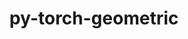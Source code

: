 ---
title: "py-torch-geometric"
layout: cache
categories: [package, develop]
meta: {"versions": ["2.1.0.post1"], "compilers": ["apple-clang@=14.0.0", "apple-clang@=14.0.3", "gcc@=11.3.0", "gcc@=7.3.1"], "oss": ["amzn2", "ubuntu22.04", "ventura"], "platforms": ["darwin", "linux"], "targets": ["aarch64", "ivybridge", "x86_64_v3", "x86_64_v4"], "stacks": ["ml-darwin-aarch64-mps", "ml-linux-x86_64-cpu", "ml-linux-x86_64-cuda", "root"], "num_specs": 84, "num_specs_by_stack": {"root": 84, "ml-darwin-aarch64-mps": 11, "ml-linux-x86_64-cuda": 24, "ml-linux-x86_64-cpu": 19}}
spec_details: [{"hash": "4mht6eundhnles5o2uv5iw5qr5jsrvwu", "compiler": "apple-clang@=14.0.0", "versions": ["2.1.0.post1"], "os": "ventura", "platform": "darwin", "target": "aarch64", "variants": ["build_system=python_pip", "~cuda"], "stacks": ["root", "ml-darwin-aarch64-mps"], "size": "-", "tarball": "https://binaries.spack.io/develop/build_cache/darwin-ventura-aarch64/apple-clang-14.0.0/py-torch-geometric-2.1.0.post1/darwin-ventura-aarch64-apple-clang-14.0.0-py-torch-geometric-2.1.0.post1-4mht6eundhnles5o2uv5iw5qr5jsrvwu.spack"}, {"hash": "4biu4r6tb2ljllaaihkgho66oicrcctj", "compiler": "apple-clang@=14.0.0", "versions": ["2.1.0.post1"], "os": "ventura", "platform": "darwin", "target": "aarch64", "variants": ["build_system=python_pip", "~cuda"], "stacks": ["root", "ml-darwin-aarch64-mps"], "size": "-", "tarball": "https://binaries.spack.io/develop/build_cache/darwin-ventura-aarch64/apple-clang-14.0.0/py-torch-geometric-2.1.0.post1/darwin-ventura-aarch64-apple-clang-14.0.0-py-torch-geometric-2.1.0.post1-4biu4r6tb2ljllaaihkgho66oicrcctj.spack"}, {"hash": "obgv6v3fjjwtsndza44cskkqzmpccawl", "compiler": "apple-clang@=14.0.0", "versions": ["2.1.0.post1"], "os": "ventura", "platform": "darwin", "target": "aarch64", "variants": ["build_system=python_pip", "~cuda"], "stacks": ["root", "ml-darwin-aarch64-mps"], "size": "-", "tarball": "https://binaries.spack.io/develop/build_cache/darwin-ventura-aarch64/apple-clang-14.0.0/py-torch-geometric-2.1.0.post1/darwin-ventura-aarch64-apple-clang-14.0.0-py-torch-geometric-2.1.0.post1-obgv6v3fjjwtsndza44cskkqzmpccawl.spack"}, {"hash": "3q6yhhsrecw4m4zlbp6zz4cfytqzompa", "compiler": "apple-clang@=14.0.3", "versions": ["2.1.0.post1"], "os": "ventura", "platform": "darwin", "target": "aarch64", "variants": ["build_system=python_pip", "~cuda"], "stacks": ["root", "ml-darwin-aarch64-mps"], "size": "-", "tarball": "https://binaries.spack.io/develop/build_cache/darwin-ventura-aarch64/apple-clang-14.0.3/py-torch-geometric-2.1.0.post1/darwin-ventura-aarch64-apple-clang-14.0.3-py-torch-geometric-2.1.0.post1-3q6yhhsrecw4m4zlbp6zz4cfytqzompa.spack"}, {"hash": "gm5zpim7pybhw6lduh776wbhvp6lfann", "compiler": "apple-clang@=14.0.3", "versions": ["2.1.0.post1"], "os": "ventura", "platform": "darwin", "target": "aarch64", "variants": ["build_system=python_pip", "~cuda"], "stacks": ["root", "ml-darwin-aarch64-mps"], "size": "-", "tarball": "https://binaries.spack.io/develop/build_cache/darwin-ventura-aarch64/apple-clang-14.0.3/py-torch-geometric-2.1.0.post1/darwin-ventura-aarch64-apple-clang-14.0.3-py-torch-geometric-2.1.0.post1-gm5zpim7pybhw6lduh776wbhvp6lfann.spack"}, {"hash": "52wdow6wqfwea2qazllyqbtywuv2dbpk", "compiler": "apple-clang@=14.0.3", "versions": ["2.1.0.post1"], "os": "ventura", "platform": "darwin", "target": "aarch64", "variants": ["build_system=python_pip", "~cuda"], "stacks": ["root", "ml-darwin-aarch64-mps"], "size": "-", "tarball": "https://binaries.spack.io/develop/build_cache/darwin-ventura-aarch64/apple-clang-14.0.3/py-torch-geometric-2.1.0.post1/darwin-ventura-aarch64-apple-clang-14.0.3-py-torch-geometric-2.1.0.post1-52wdow6wqfwea2qazllyqbtywuv2dbpk.spack"}, {"hash": "yvq7fbsmxletj2qubqhemhxdryjpwqiv", "compiler": "apple-clang@=14.0.3", "versions": ["2.1.0.post1"], "os": "ventura", "platform": "darwin", "target": "aarch64", "variants": ["build_system=python_pip", "~cuda"], "stacks": ["root", "ml-darwin-aarch64-mps"], "size": "-", "tarball": "https://binaries.spack.io/develop/build_cache/darwin-ventura-aarch64/apple-clang-14.0.3/py-torch-geometric-2.1.0.post1/darwin-ventura-aarch64-apple-clang-14.0.3-py-torch-geometric-2.1.0.post1-yvq7fbsmxletj2qubqhemhxdryjpwqiv.spack"}, {"hash": "l5bxvh2qarp6na3pgntgjyifgglvdbgy", "compiler": "apple-clang@=14.0.3", "versions": ["2.1.0.post1"], "os": "ventura", "platform": "darwin", "target": "aarch64", "variants": ["build_system=python_pip", "~cuda"], "stacks": ["root", "ml-darwin-aarch64-mps"], "size": "-", "tarball": "https://binaries.spack.io/develop/build_cache/darwin-ventura-aarch64/apple-clang-14.0.3/py-torch-geometric-2.1.0.post1/darwin-ventura-aarch64-apple-clang-14.0.3-py-torch-geometric-2.1.0.post1-l5bxvh2qarp6na3pgntgjyifgglvdbgy.spack"}, {"hash": "lgxqocn56lztgrsdajsnxwhcu2usmxwv", "compiler": "apple-clang@=14.0.3", "versions": ["2.1.0.post1"], "os": "ventura", "platform": "darwin", "target": "aarch64", "variants": ["build_system=python_pip", "~cuda"], "stacks": ["root", "ml-darwin-aarch64-mps"], "size": "-", "tarball": "https://binaries.spack.io/develop/build_cache/darwin-ventura-aarch64/apple-clang-14.0.3/py-torch-geometric-2.1.0.post1/darwin-ventura-aarch64-apple-clang-14.0.3-py-torch-geometric-2.1.0.post1-lgxqocn56lztgrsdajsnxwhcu2usmxwv.spack"}, {"hash": "zfg3oobdhkh3zchjjna3hlwxymd3c2py", "compiler": "apple-clang@=14.0.3", "versions": ["2.1.0.post1"], "os": "ventura", "platform": "darwin", "target": "aarch64", "variants": ["build_system=python_pip", "~cuda"], "stacks": ["root", "ml-darwin-aarch64-mps"], "size": "-", "tarball": "https://binaries.spack.io/develop/build_cache/darwin-ventura-aarch64/apple-clang-14.0.3/py-torch-geometric-2.1.0.post1/darwin-ventura-aarch64-apple-clang-14.0.3-py-torch-geometric-2.1.0.post1-zfg3oobdhkh3zchjjna3hlwxymd3c2py.spack"}, {"hash": "mcn4z7ztke5il6wlce5avm5veessemhx", "compiler": "apple-clang@=14.0.3", "versions": ["2.1.0.post1"], "os": "ventura", "platform": "darwin", "target": "aarch64", "variants": ["build_system=python_pip", "~cuda"], "stacks": ["root", "ml-darwin-aarch64-mps"], "size": "-", "tarball": "https://binaries.spack.io/develop/build_cache/darwin-ventura-aarch64/apple-clang-14.0.3/py-torch-geometric-2.1.0.post1/darwin-ventura-aarch64-apple-clang-14.0.3-py-torch-geometric-2.1.0.post1-mcn4z7ztke5il6wlce5avm5veessemhx.spack"}, {"hash": "3wxtnyjxelunck6jl7kfdrt4ah6dsdyd", "compiler": "gcc@=7.3.1", "versions": ["2.1.0.post1"], "os": "amzn2", "platform": "linux", "target": "ivybridge", "variants": ["build_system=python_pip", "+cuda"], "stacks": ["root"], "size": "-", "tarball": "https://binaries.spack.io/develop/build_cache/linux-amzn2-ivybridge/gcc-7.3.1/py-torch-geometric-2.1.0.post1/linux-amzn2-ivybridge-gcc-7.3.1-py-torch-geometric-2.1.0.post1-3wxtnyjxelunck6jl7kfdrt4ah6dsdyd.spack"}, {"hash": "qndzbxpekh6ohdzlec57c6z5cz5ewf3z", "compiler": "gcc@=7.3.1", "versions": ["2.1.0.post1"], "os": "amzn2", "platform": "linux", "target": "ivybridge", "variants": ["build_system=python_pip", "~cuda"], "stacks": ["root"], "size": "-", "tarball": "https://binaries.spack.io/develop/build_cache/linux-amzn2-ivybridge/gcc-7.3.1/py-torch-geometric-2.1.0.post1/linux-amzn2-ivybridge-gcc-7.3.1-py-torch-geometric-2.1.0.post1-qndzbxpekh6ohdzlec57c6z5cz5ewf3z.spack"}, {"hash": "vanlcqkrjxp3sajcj4h2bpdminrxisfq", "compiler": "gcc@=7.3.1", "versions": ["2.1.0.post1"], "os": "amzn2", "platform": "linux", "target": "ivybridge", "variants": ["build_system=python_pip", "~cuda"], "stacks": ["root"], "size": "-", "tarball": "https://binaries.spack.io/develop/build_cache/linux-amzn2-ivybridge/gcc-7.3.1/py-torch-geometric-2.1.0.post1/linux-amzn2-ivybridge-gcc-7.3.1-py-torch-geometric-2.1.0.post1-vanlcqkrjxp3sajcj4h2bpdminrxisfq.spack"}, {"hash": "oq6pcethrjw5ibgqifhcw3nzyg3ka6ui", "compiler": "gcc@=7.3.1", "versions": ["2.1.0.post1"], "os": "amzn2", "platform": "linux", "target": "ivybridge", "variants": ["build_system=python_pip", "+cuda"], "stacks": ["root"], "size": "-", "tarball": "https://binaries.spack.io/develop/build_cache/linux-amzn2-ivybridge/gcc-7.3.1/py-torch-geometric-2.1.0.post1/linux-amzn2-ivybridge-gcc-7.3.1-py-torch-geometric-2.1.0.post1-oq6pcethrjw5ibgqifhcw3nzyg3ka6ui.spack"}, {"hash": "nc2xxrpiwufpx6z4cmt4ctolosrvfjfm", "compiler": "gcc@=7.3.1", "versions": ["2.1.0.post1"], "os": "amzn2", "platform": "linux", "target": "ivybridge", "variants": ["build_system=python_pip", "+cuda"], "stacks": ["root"], "size": "-", "tarball": "https://binaries.spack.io/develop/build_cache/linux-amzn2-ivybridge/gcc-7.3.1/py-torch-geometric-2.1.0.post1/linux-amzn2-ivybridge-gcc-7.3.1-py-torch-geometric-2.1.0.post1-nc2xxrpiwufpx6z4cmt4ctolosrvfjfm.spack"}, {"hash": "hqsephojmtlb7vv2rx2ujsd5t2z2tb75", "compiler": "gcc@=7.3.1", "versions": ["2.1.0.post1"], "os": "amzn2", "platform": "linux", "target": "ivybridge", "variants": ["build_system=python_pip", "+cuda"], "stacks": ["root"], "size": "-", "tarball": "https://binaries.spack.io/develop/build_cache/linux-amzn2-ivybridge/gcc-7.3.1/py-torch-geometric-2.1.0.post1/linux-amzn2-ivybridge-gcc-7.3.1-py-torch-geometric-2.1.0.post1-hqsephojmtlb7vv2rx2ujsd5t2z2tb75.spack"}, {"hash": "ojhi5nyett7abv2uvundoiu2nn274xq5", "compiler": "gcc@=7.3.1", "versions": ["2.1.0.post1"], "os": "amzn2", "platform": "linux", "target": "ivybridge", "variants": ["build_system=python_pip", "~cuda"], "stacks": ["root"], "size": "-", "tarball": "https://binaries.spack.io/develop/build_cache/linux-amzn2-ivybridge/gcc-7.3.1/py-torch-geometric-2.1.0.post1/linux-amzn2-ivybridge-gcc-7.3.1-py-torch-geometric-2.1.0.post1-ojhi5nyett7abv2uvundoiu2nn274xq5.spack"}, {"hash": "uwurwg4svzopabkhwecyz33kdehwzmms", "compiler": "gcc@=7.3.1", "versions": ["2.1.0.post1"], "os": "amzn2", "platform": "linux", "target": "x86_64_v3", "variants": ["build_system=python_pip", "+cuda"], "stacks": ["root"], "size": "-", "tarball": "https://binaries.spack.io/develop/build_cache/linux-amzn2-x86_64_v3/gcc-7.3.1/py-torch-geometric-2.1.0.post1/linux-amzn2-x86_64_v3-gcc-7.3.1-py-torch-geometric-2.1.0.post1-uwurwg4svzopabkhwecyz33kdehwzmms.spack"}, {"hash": "2cxs3mt3bf3ql5gd7z73bmw3b2l5oiza", "compiler": "gcc@=7.3.1", "versions": ["2.1.0.post1"], "os": "amzn2", "platform": "linux", "target": "x86_64_v3", "variants": ["build_system=python_pip", "~cuda"], "stacks": ["root"], "size": "-", "tarball": "https://binaries.spack.io/develop/build_cache/linux-amzn2-x86_64_v3/gcc-7.3.1/py-torch-geometric-2.1.0.post1/linux-amzn2-x86_64_v3-gcc-7.3.1-py-torch-geometric-2.1.0.post1-2cxs3mt3bf3ql5gd7z73bmw3b2l5oiza.spack"}, {"hash": "j2c4cjhjazeauwt35ah5s7e63qnsoqro", "compiler": "gcc@=7.3.1", "versions": ["2.1.0.post1"], "os": "amzn2", "platform": "linux", "target": "x86_64_v3", "variants": ["build_system=python_pip", "+cuda"], "stacks": ["root"], "size": "-", "tarball": "https://binaries.spack.io/develop/build_cache/linux-amzn2-x86_64_v3/gcc-7.3.1/py-torch-geometric-2.1.0.post1/linux-amzn2-x86_64_v3-gcc-7.3.1-py-torch-geometric-2.1.0.post1-j2c4cjhjazeauwt35ah5s7e63qnsoqro.spack"}, {"hash": "zdch2eok2sh4iav5schyho5wopuu4dh4", "compiler": "gcc@=7.3.1", "versions": ["2.1.0.post1"], "os": "amzn2", "platform": "linux", "target": "x86_64_v3", "variants": ["~cuda"], "stacks": ["root"], "size": "-", "tarball": "https://binaries.spack.io/develop/build_cache/linux-amzn2-x86_64_v3/gcc-7.3.1/py-torch-geometric-2.1.0.post1/linux-amzn2-x86_64_v3-gcc-7.3.1-py-torch-geometric-2.1.0.post1-zdch2eok2sh4iav5schyho5wopuu4dh4.spack"}, {"hash": "4u2ftolfbaltzeabgtn4ky7lexok3krj", "compiler": "gcc@=7.3.1", "versions": ["2.1.0.post1"], "os": "amzn2", "platform": "linux", "target": "x86_64_v3", "variants": ["build_system=python_pip", "+cuda"], "stacks": ["root"], "size": "-", "tarball": "https://binaries.spack.io/develop/build_cache/linux-amzn2-x86_64_v3/gcc-7.3.1/py-torch-geometric-2.1.0.post1/linux-amzn2-x86_64_v3-gcc-7.3.1-py-torch-geometric-2.1.0.post1-4u2ftolfbaltzeabgtn4ky7lexok3krj.spack"}, {"hash": "xtvlzglddsdgtdmpwa55pn3tvrwi5mcy", "compiler": "gcc@=7.3.1", "versions": ["2.1.0.post1"], "os": "amzn2", "platform": "linux", "target": "x86_64_v3", "variants": ["build_system=python_pip", "~cuda"], "stacks": ["root"], "size": "-", "tarball": "https://binaries.spack.io/develop/build_cache/linux-amzn2-x86_64_v3/gcc-7.3.1/py-torch-geometric-2.1.0.post1/linux-amzn2-x86_64_v3-gcc-7.3.1-py-torch-geometric-2.1.0.post1-xtvlzglddsdgtdmpwa55pn3tvrwi5mcy.spack"}, {"hash": "bmloh4um3mbug2c457yjjy65mss3tar4", "compiler": "gcc@=7.3.1", "versions": ["2.1.0.post1"], "os": "amzn2", "platform": "linux", "target": "x86_64_v3", "variants": ["~cuda"], "stacks": ["root"], "size": "-", "tarball": "https://binaries.spack.io/develop/build_cache/linux-amzn2-x86_64_v3/gcc-7.3.1/py-torch-geometric-2.1.0.post1/linux-amzn2-x86_64_v3-gcc-7.3.1-py-torch-geometric-2.1.0.post1-bmloh4um3mbug2c457yjjy65mss3tar4.spack"}, {"hash": "yetsotnhkm4pyz2ud5m6nfee4xmq5yhq", "compiler": "gcc@=7.3.1", "versions": ["2.1.0.post1"], "os": "amzn2", "platform": "linux", "target": "x86_64_v3", "variants": ["build_system=python_pip", "+cuda"], "stacks": ["root"], "size": "-", "tarball": "https://binaries.spack.io/develop/build_cache/linux-amzn2-x86_64_v3/gcc-7.3.1/py-torch-geometric-2.1.0.post1/linux-amzn2-x86_64_v3-gcc-7.3.1-py-torch-geometric-2.1.0.post1-yetsotnhkm4pyz2ud5m6nfee4xmq5yhq.spack"}, {"hash": "k2ux2krt5tjtnq5z7ju5vkxjjvkjogxb", "compiler": "gcc@=7.3.1", "versions": ["2.1.0.post1"], "os": "amzn2", "platform": "linux", "target": "x86_64_v3", "variants": ["build_system=python_pip", "~cuda"], "stacks": ["root"], "size": "-", "tarball": "https://binaries.spack.io/develop/build_cache/linux-amzn2-x86_64_v3/gcc-7.3.1/py-torch-geometric-2.1.0.post1/linux-amzn2-x86_64_v3-gcc-7.3.1-py-torch-geometric-2.1.0.post1-k2ux2krt5tjtnq5z7ju5vkxjjvkjogxb.spack"}, {"hash": "wkbtojrbdss5fnrehaye43dthmckqjmm", "compiler": "gcc@=7.3.1", "versions": ["2.1.0.post1"], "os": "amzn2", "platform": "linux", "target": "x86_64_v3", "variants": ["build_system=python_pip", "~cuda"], "stacks": ["root"], "size": "-", "tarball": "https://binaries.spack.io/develop/build_cache/linux-amzn2-x86_64_v3/gcc-7.3.1/py-torch-geometric-2.1.0.post1/linux-amzn2-x86_64_v3-gcc-7.3.1-py-torch-geometric-2.1.0.post1-wkbtojrbdss5fnrehaye43dthmckqjmm.spack"}, {"hash": "kv37pv35we6fezoa2nn3d7ujz6cw2hqh", "compiler": "gcc@=7.3.1", "versions": ["2.1.0.post1"], "os": "amzn2", "platform": "linux", "target": "x86_64_v3", "variants": ["build_system=python_pip", "+cuda"], "stacks": ["ml-linux-x86_64-cuda", "root"], "size": "-", "tarball": "https://binaries.spack.io/develop/build_cache/linux-amzn2-x86_64_v3/gcc-7.3.1/py-torch-geometric-2.1.0.post1/linux-amzn2-x86_64_v3-gcc-7.3.1-py-torch-geometric-2.1.0.post1-kv37pv35we6fezoa2nn3d7ujz6cw2hqh.spack"}, {"hash": "knepwknnie5ojmplhgbn2nh33n7gt5bp", "compiler": "gcc@=7.3.1", "versions": ["2.1.0.post1"], "os": "amzn2", "platform": "linux", "target": "x86_64_v3", "variants": ["build_system=python_pip", "+cuda"], "stacks": ["root"], "size": "-", "tarball": "https://binaries.spack.io/develop/build_cache/linux-amzn2-x86_64_v3/gcc-7.3.1/py-torch-geometric-2.1.0.post1/linux-amzn2-x86_64_v3-gcc-7.3.1-py-torch-geometric-2.1.0.post1-knepwknnie5ojmplhgbn2nh33n7gt5bp.spack"}, {"hash": "whjnitc3jrv3pnxzzc2dztoqpyupdowv", "compiler": "gcc@=7.3.1", "versions": ["2.1.0.post1"], "os": "amzn2", "platform": "linux", "target": "x86_64_v3", "variants": ["build_system=python_pip", "~cuda"], "stacks": ["root"], "size": "-", "tarball": "https://binaries.spack.io/develop/build_cache/linux-amzn2-x86_64_v3/gcc-7.3.1/py-torch-geometric-2.1.0.post1/linux-amzn2-x86_64_v3-gcc-7.3.1-py-torch-geometric-2.1.0.post1-whjnitc3jrv3pnxzzc2dztoqpyupdowv.spack"}, {"hash": "2dme4ep7vz7q27yi6uppv6mgnkcuhuz7", "compiler": "gcc@=7.3.1", "versions": ["2.1.0.post1"], "os": "amzn2", "platform": "linux", "target": "x86_64_v3", "variants": ["build_system=python_pip", "+cuda"], "stacks": ["root"], "size": "-", "tarball": "https://binaries.spack.io/develop/build_cache/linux-amzn2-x86_64_v3/gcc-7.3.1/py-torch-geometric-2.1.0.post1/linux-amzn2-x86_64_v3-gcc-7.3.1-py-torch-geometric-2.1.0.post1-2dme4ep7vz7q27yi6uppv6mgnkcuhuz7.spack"}, {"hash": "scshlmianhvgpe73vtuy6jwkcslijrah", "compiler": "gcc@=7.3.1", "versions": ["2.1.0.post1"], "os": "amzn2", "platform": "linux", "target": "x86_64_v3", "variants": ["build_system=python_pip", "~cuda"], "stacks": ["root"], "size": "-", "tarball": "https://binaries.spack.io/develop/build_cache/linux-amzn2-x86_64_v3/gcc-7.3.1/py-torch-geometric-2.1.0.post1/linux-amzn2-x86_64_v3-gcc-7.3.1-py-torch-geometric-2.1.0.post1-scshlmianhvgpe73vtuy6jwkcslijrah.spack"}, {"hash": "lrblxdre4zagrz57vv5od5ktfirjrxju", "compiler": "gcc@=7.3.1", "versions": ["2.1.0.post1"], "os": "amzn2", "platform": "linux", "target": "x86_64_v3", "variants": ["build_system=python_pip", "~cuda"], "stacks": ["root"], "size": "-", "tarball": "https://binaries.spack.io/develop/build_cache/linux-amzn2-x86_64_v3/gcc-7.3.1/py-torch-geometric-2.1.0.post1/linux-amzn2-x86_64_v3-gcc-7.3.1-py-torch-geometric-2.1.0.post1-lrblxdre4zagrz57vv5od5ktfirjrxju.spack"}, {"hash": "otdnu6oxxq6acmwhpuhshcguhu73q66m", "compiler": "gcc@=7.3.1", "versions": ["2.1.0.post1"], "os": "amzn2", "platform": "linux", "target": "x86_64_v3", "variants": ["build_system=python_pip", "+cuda"], "stacks": ["root"], "size": "-", "tarball": "https://binaries.spack.io/develop/build_cache/linux-amzn2-x86_64_v3/gcc-7.3.1/py-torch-geometric-2.1.0.post1/linux-amzn2-x86_64_v3-gcc-7.3.1-py-torch-geometric-2.1.0.post1-otdnu6oxxq6acmwhpuhshcguhu73q66m.spack"}, {"hash": "kwu4xc5nctjy4qlnqmgj6lum2tzo3vmd", "compiler": "gcc@=7.3.1", "versions": ["2.1.0.post1"], "os": "amzn2", "platform": "linux", "target": "x86_64_v3", "variants": ["+cuda"], "stacks": ["root"], "size": "-", "tarball": "https://binaries.spack.io/develop/build_cache/linux-amzn2-x86_64_v3/gcc-7.3.1/py-torch-geometric-2.1.0.post1/linux-amzn2-x86_64_v3-gcc-7.3.1-py-torch-geometric-2.1.0.post1-kwu4xc5nctjy4qlnqmgj6lum2tzo3vmd.spack"}, {"hash": "mwxaf4lztruu7fgiqzbkqnnrf3zlqskp", "compiler": "gcc@=7.3.1", "versions": ["2.1.0.post1"], "os": "amzn2", "platform": "linux", "target": "x86_64_v3", "variants": ["build_system=python_pip", "~cuda"], "stacks": ["root", "ml-linux-x86_64-cpu"], "size": "-", "tarball": "https://binaries.spack.io/develop/build_cache/linux-amzn2-x86_64_v3/gcc-7.3.1/py-torch-geometric-2.1.0.post1/linux-amzn2-x86_64_v3-gcc-7.3.1-py-torch-geometric-2.1.0.post1-mwxaf4lztruu7fgiqzbkqnnrf3zlqskp.spack"}, {"hash": "m5og7eswuuzo6kicbhv5vto7sspops4v", "compiler": "gcc@=7.3.1", "versions": ["2.1.0.post1"], "os": "amzn2", "platform": "linux", "target": "x86_64_v3", "variants": ["build_system=python_pip", "+cuda"], "stacks": ["root"], "size": "-", "tarball": "https://binaries.spack.io/develop/build_cache/linux-amzn2-x86_64_v3/gcc-7.3.1/py-torch-geometric-2.1.0.post1/linux-amzn2-x86_64_v3-gcc-7.3.1-py-torch-geometric-2.1.0.post1-m5og7eswuuzo6kicbhv5vto7sspops4v.spack"}, {"hash": "rugnuwin4ggpobsuxci3yktx7etd3fam", "compiler": "gcc@=7.3.1", "versions": ["2.1.0.post1"], "os": "amzn2", "platform": "linux", "target": "x86_64_v3", "variants": ["build_system=python_pip", "~cuda"], "stacks": ["root"], "size": "-", "tarball": "https://binaries.spack.io/develop/build_cache/linux-amzn2-x86_64_v3/gcc-7.3.1/py-torch-geometric-2.1.0.post1/linux-amzn2-x86_64_v3-gcc-7.3.1-py-torch-geometric-2.1.0.post1-rugnuwin4ggpobsuxci3yktx7etd3fam.spack"}, {"hash": "rjd7cwabwnxwgvlmrgb2mmumfinlxz2f", "compiler": "gcc@=7.3.1", "versions": ["2.1.0.post1"], "os": "amzn2", "platform": "linux", "target": "x86_64_v4", "variants": ["~cuda"], "stacks": ["root"], "size": "-", "tarball": "https://binaries.spack.io/develop/build_cache/linux-amzn2-x86_64_v4/gcc-7.3.1/py-torch-geometric-2.1.0.post1/linux-amzn2-x86_64_v4-gcc-7.3.1-py-torch-geometric-2.1.0.post1-rjd7cwabwnxwgvlmrgb2mmumfinlxz2f.spack"}, {"hash": "5fhdlgxnxto3vrao5jpcehedkhzycndv", "compiler": "gcc@=7.3.1", "versions": ["2.1.0.post1"], "os": "amzn2", "platform": "linux", "target": "x86_64_v4", "variants": ["+cuda"], "stacks": ["root"], "size": "-", "tarball": "https://binaries.spack.io/develop/build_cache/linux-amzn2-x86_64_v4/gcc-7.3.1/py-torch-geometric-2.1.0.post1/linux-amzn2-x86_64_v4-gcc-7.3.1-py-torch-geometric-2.1.0.post1-5fhdlgxnxto3vrao5jpcehedkhzycndv.spack"}, {"hash": "u4ahwu3i6bvqbxm7qpx4he2fxabjuiib", "compiler": "gcc@=11.3.0", "versions": ["2.1.0.post1"], "os": "ubuntu22.04", "platform": "linux", "target": "x86_64_v3", "variants": ["build_system=python_pip", "~cuda"], "stacks": ["root", "ml-linux-x86_64-cpu"], "size": "-", "tarball": "https://binaries.spack.io/develop/build_cache/linux-ubuntu22.04-x86_64_v3/gcc-11.3.0/py-torch-geometric-2.1.0.post1/linux-ubuntu22.04-x86_64_v3-gcc-11.3.0-py-torch-geometric-2.1.0.post1-u4ahwu3i6bvqbxm7qpx4he2fxabjuiib.spack"}, {"hash": "2rmq2pgs4xy2nsbzjhye63iaswgtsmad", "compiler": "gcc@=11.3.0", "versions": ["2.1.0.post1"], "os": "ubuntu22.04", "platform": "linux", "target": "x86_64_v3", "variants": ["build_system=python_pip", "+cuda"], "stacks": ["root"], "size": "-", "tarball": "https://binaries.spack.io/develop/build_cache/linux-ubuntu22.04-x86_64_v3/gcc-11.3.0/py-torch-geometric-2.1.0.post1/linux-ubuntu22.04-x86_64_v3-gcc-11.3.0-py-torch-geometric-2.1.0.post1-2rmq2pgs4xy2nsbzjhye63iaswgtsmad.spack"}, {"hash": "5hxkxjhil2ahioxgsp74nw6ky3qumk25", "compiler": "gcc@=11.3.0", "versions": ["2.1.0.post1"], "os": "ubuntu22.04", "platform": "linux", "target": "x86_64_v3", "variants": ["build_system=python_pip", "~cuda"], "stacks": ["root", "ml-linux-x86_64-cpu"], "size": "-", "tarball": "https://binaries.spack.io/develop/build_cache/linux-ubuntu22.04-x86_64_v3/gcc-11.3.0/py-torch-geometric-2.1.0.post1/linux-ubuntu22.04-x86_64_v3-gcc-11.3.0-py-torch-geometric-2.1.0.post1-5hxkxjhil2ahioxgsp74nw6ky3qumk25.spack"}, {"hash": "3vr7xzupqungnw2xclvullngniqrczro", "compiler": "gcc@=11.3.0", "versions": ["2.1.0.post1"], "os": "ubuntu22.04", "platform": "linux", "target": "x86_64_v3", "variants": ["build_system=python_pip", "+cuda"], "stacks": ["ml-linux-x86_64-cuda", "root"], "size": "-", "tarball": "https://binaries.spack.io/develop/build_cache/linux-ubuntu22.04-x86_64_v3/gcc-11.3.0/py-torch-geometric-2.1.0.post1/linux-ubuntu22.04-x86_64_v3-gcc-11.3.0-py-torch-geometric-2.1.0.post1-3vr7xzupqungnw2xclvullngniqrczro.spack"}, {"hash": "6xq4lycykfm65u3nq2rf4fqpv3l2s52m", "compiler": "gcc@=11.3.0", "versions": ["2.1.0.post1"], "os": "ubuntu22.04", "platform": "linux", "target": "x86_64_v3", "variants": ["build_system=python_pip", "~cuda"], "stacks": ["root"], "size": "-", "tarball": "https://binaries.spack.io/develop/build_cache/linux-ubuntu22.04-x86_64_v3/gcc-11.3.0/py-torch-geometric-2.1.0.post1/linux-ubuntu22.04-x86_64_v3-gcc-11.3.0-py-torch-geometric-2.1.0.post1-6xq4lycykfm65u3nq2rf4fqpv3l2s52m.spack"}, {"hash": "lhvwqgzrnmhdzlanrz4jiphhj66fbenz", "compiler": "gcc@=11.3.0", "versions": ["2.1.0.post1"], "os": "ubuntu22.04", "platform": "linux", "target": "x86_64_v3", "variants": ["build_system=python_pip", "~cuda"], "stacks": ["root", "ml-linux-x86_64-cpu"], "size": "-", "tarball": "https://binaries.spack.io/develop/build_cache/linux-ubuntu22.04-x86_64_v3/gcc-11.3.0/py-torch-geometric-2.1.0.post1/linux-ubuntu22.04-x86_64_v3-gcc-11.3.0-py-torch-geometric-2.1.0.post1-lhvwqgzrnmhdzlanrz4jiphhj66fbenz.spack"}, {"hash": "3qjjhvnxya2w65tjixn32az2ry4x6apl", "compiler": "gcc@=11.3.0", "versions": ["2.1.0.post1"], "os": "ubuntu22.04", "platform": "linux", "target": "x86_64_v3", "variants": ["build_system=python_pip", "+cuda"], "stacks": ["ml-linux-x86_64-cuda", "root"], "size": "-", "tarball": "https://binaries.spack.io/develop/build_cache/linux-ubuntu22.04-x86_64_v3/gcc-11.3.0/py-torch-geometric-2.1.0.post1/linux-ubuntu22.04-x86_64_v3-gcc-11.3.0-py-torch-geometric-2.1.0.post1-3qjjhvnxya2w65tjixn32az2ry4x6apl.spack"}, {"hash": "er6xeug4t5m6dzxkb75iejhm6y3orfct", "compiler": "gcc@=11.3.0", "versions": ["2.1.0.post1"], "os": "ubuntu22.04", "platform": "linux", "target": "x86_64_v3", "variants": ["build_system=python_pip", "~cuda"], "stacks": ["root", "ml-linux-x86_64-cpu"], "size": "-", "tarball": "https://binaries.spack.io/develop/build_cache/linux-ubuntu22.04-x86_64_v3/gcc-11.3.0/py-torch-geometric-2.1.0.post1/linux-ubuntu22.04-x86_64_v3-gcc-11.3.0-py-torch-geometric-2.1.0.post1-er6xeug4t5m6dzxkb75iejhm6y3orfct.spack"}, {"hash": "3izwhdjqjj4luo2haytpyrflbecdrju2", "compiler": "gcc@=11.3.0", "versions": ["2.1.0.post1"], "os": "ubuntu22.04", "platform": "linux", "target": "x86_64_v3", "variants": ["build_system=python_pip", "+cuda"], "stacks": ["ml-linux-x86_64-cuda", "root"], "size": "-", "tarball": "https://binaries.spack.io/develop/build_cache/linux-ubuntu22.04-x86_64_v3/gcc-11.3.0/py-torch-geometric-2.1.0.post1/linux-ubuntu22.04-x86_64_v3-gcc-11.3.0-py-torch-geometric-2.1.0.post1-3izwhdjqjj4luo2haytpyrflbecdrju2.spack"}, {"hash": "nhwko3etv2eda2tfg55jryznvq547qxj", "compiler": "gcc@=11.3.0", "versions": ["2.1.0.post1"], "os": "ubuntu22.04", "platform": "linux", "target": "x86_64_v3", "variants": ["build_system=python_pip", "+cuda"], "stacks": ["ml-linux-x86_64-cuda", "root"], "size": "-", "tarball": "https://binaries.spack.io/develop/build_cache/linux-ubuntu22.04-x86_64_v3/gcc-11.3.0/py-torch-geometric-2.1.0.post1/linux-ubuntu22.04-x86_64_v3-gcc-11.3.0-py-torch-geometric-2.1.0.post1-nhwko3etv2eda2tfg55jryznvq547qxj.spack"}, {"hash": "4eskbwupxglgk77enn4tl65ehlc57fjp", "compiler": "gcc@=11.3.0", "versions": ["2.1.0.post1"], "os": "ubuntu22.04", "platform": "linux", "target": "x86_64_v3", "variants": ["build_system=python_pip", "~cuda"], "stacks": ["root", "ml-linux-x86_64-cpu"], "size": "-", "tarball": "https://binaries.spack.io/develop/build_cache/linux-ubuntu22.04-x86_64_v3/gcc-11.3.0/py-torch-geometric-2.1.0.post1/linux-ubuntu22.04-x86_64_v3-gcc-11.3.0-py-torch-geometric-2.1.0.post1-4eskbwupxglgk77enn4tl65ehlc57fjp.spack"}, {"hash": "f54jemscc5rvn3rqai6fdk5mf27mzknk", "compiler": "gcc@=11.3.0", "versions": ["2.1.0.post1"], "os": "ubuntu22.04", "platform": "linux", "target": "x86_64_v3", "variants": ["build_system=python_pip", "~cuda"], "stacks": ["root", "ml-linux-x86_64-cpu"], "size": "-", "tarball": "https://binaries.spack.io/develop/build_cache/linux-ubuntu22.04-x86_64_v3/gcc-11.3.0/py-torch-geometric-2.1.0.post1/linux-ubuntu22.04-x86_64_v3-gcc-11.3.0-py-torch-geometric-2.1.0.post1-f54jemscc5rvn3rqai6fdk5mf27mzknk.spack"}, {"hash": "6xvhkxmwofbqbcuvy6xy7u77diwbkplc", "compiler": "gcc@=11.3.0", "versions": ["2.1.0.post1"], "os": "ubuntu22.04", "platform": "linux", "target": "x86_64_v3", "variants": ["build_system=python_pip", "+cuda"], "stacks": ["ml-linux-x86_64-cuda", "root"], "size": "-", "tarball": "https://binaries.spack.io/develop/build_cache/linux-ubuntu22.04-x86_64_v3/gcc-11.3.0/py-torch-geometric-2.1.0.post1/linux-ubuntu22.04-x86_64_v3-gcc-11.3.0-py-torch-geometric-2.1.0.post1-6xvhkxmwofbqbcuvy6xy7u77diwbkplc.spack"}, {"hash": "nxwqhlcf4ohjgupet2g7yawovy4m2hy7", "compiler": "gcc@=11.3.0", "versions": ["2.1.0.post1"], "os": "ubuntu22.04", "platform": "linux", "target": "x86_64_v3", "variants": ["build_system=python_pip", "+cuda"], "stacks": ["ml-linux-x86_64-cuda", "root"], "size": "-", "tarball": "https://binaries.spack.io/develop/build_cache/linux-ubuntu22.04-x86_64_v3/gcc-11.3.0/py-torch-geometric-2.1.0.post1/linux-ubuntu22.04-x86_64_v3-gcc-11.3.0-py-torch-geometric-2.1.0.post1-nxwqhlcf4ohjgupet2g7yawovy4m2hy7.spack"}, {"hash": "673etao7mxrf42tkcktkpla6rqkadppr", "compiler": "gcc@=11.3.0", "versions": ["2.1.0.post1"], "os": "ubuntu22.04", "platform": "linux", "target": "x86_64_v3", "variants": ["build_system=python_pip", "~cuda"], "stacks": ["root", "ml-linux-x86_64-cpu"], "size": "-", "tarball": "https://binaries.spack.io/develop/build_cache/linux-ubuntu22.04-x86_64_v3/gcc-11.3.0/py-torch-geometric-2.1.0.post1/linux-ubuntu22.04-x86_64_v3-gcc-11.3.0-py-torch-geometric-2.1.0.post1-673etao7mxrf42tkcktkpla6rqkadppr.spack"}, {"hash": "r32djjxsy4l6ql7w5wylt3zncvbllriq", "compiler": "gcc@=11.3.0", "versions": ["2.1.0.post1"], "os": "ubuntu22.04", "platform": "linux", "target": "x86_64_v3", "variants": ["build_system=python_pip", "+cuda"], "stacks": ["ml-linux-x86_64-cuda", "root"], "size": "-", "tarball": "https://binaries.spack.io/develop/build_cache/linux-ubuntu22.04-x86_64_v3/gcc-11.3.0/py-torch-geometric-2.1.0.post1/linux-ubuntu22.04-x86_64_v3-gcc-11.3.0-py-torch-geometric-2.1.0.post1-r32djjxsy4l6ql7w5wylt3zncvbllriq.spack"}, {"hash": "erm7a7culfgp5kjv4wmmevdkskodvsfd", "compiler": "gcc@=11.3.0", "versions": ["2.1.0.post1"], "os": "ubuntu22.04", "platform": "linux", "target": "x86_64_v3", "variants": ["build_system=python_pip", "+cuda"], "stacks": ["ml-linux-x86_64-cuda", "root"], "size": "-", "tarball": "https://binaries.spack.io/develop/build_cache/linux-ubuntu22.04-x86_64_v3/gcc-11.3.0/py-torch-geometric-2.1.0.post1/linux-ubuntu22.04-x86_64_v3-gcc-11.3.0-py-torch-geometric-2.1.0.post1-erm7a7culfgp5kjv4wmmevdkskodvsfd.spack"}, {"hash": "px7hlrzh4dotuz56h72ffqcklchstpvj", "compiler": "gcc@=11.3.0", "versions": ["2.1.0.post1"], "os": "ubuntu22.04", "platform": "linux", "target": "x86_64_v3", "variants": ["build_system=python_pip", "+cuda"], "stacks": ["ml-linux-x86_64-cuda", "root"], "size": "-", "tarball": "https://binaries.spack.io/develop/build_cache/linux-ubuntu22.04-x86_64_v3/gcc-11.3.0/py-torch-geometric-2.1.0.post1/linux-ubuntu22.04-x86_64_v3-gcc-11.3.0-py-torch-geometric-2.1.0.post1-px7hlrzh4dotuz56h72ffqcklchstpvj.spack"}, {"hash": "6yco7hybtw6kttbbnuxa32btcde43agm", "compiler": "gcc@=11.3.0", "versions": ["2.1.0.post1"], "os": "ubuntu22.04", "platform": "linux", "target": "x86_64_v3", "variants": ["build_system=python_pip", "+cuda"], "stacks": ["ml-linux-x86_64-cuda", "root"], "size": "-", "tarball": "https://binaries.spack.io/develop/build_cache/linux-ubuntu22.04-x86_64_v3/gcc-11.3.0/py-torch-geometric-2.1.0.post1/linux-ubuntu22.04-x86_64_v3-gcc-11.3.0-py-torch-geometric-2.1.0.post1-6yco7hybtw6kttbbnuxa32btcde43agm.spack"}, {"hash": "sf5bkkjr2kb5opnwmkuutqcr5peuu32f", "compiler": "gcc@=11.3.0", "versions": ["2.1.0.post1"], "os": "ubuntu22.04", "platform": "linux", "target": "x86_64_v3", "variants": ["build_system=python_pip", "+cuda"], "stacks": ["ml-linux-x86_64-cuda", "root"], "size": "-", "tarball": "https://binaries.spack.io/develop/build_cache/linux-ubuntu22.04-x86_64_v3/gcc-11.3.0/py-torch-geometric-2.1.0.post1/linux-ubuntu22.04-x86_64_v3-gcc-11.3.0-py-torch-geometric-2.1.0.post1-sf5bkkjr2kb5opnwmkuutqcr5peuu32f.spack"}, {"hash": "cbzp56ud7hvxgvwv4tjufs3adnb6koiy", "compiler": "gcc@=11.3.0", "versions": ["2.1.0.post1"], "os": "ubuntu22.04", "platform": "linux", "target": "x86_64_v3", "variants": ["build_system=python_pip", "+cuda"], "stacks": ["ml-linux-x86_64-cuda", "root"], "size": "-", "tarball": "https://binaries.spack.io/develop/build_cache/linux-ubuntu22.04-x86_64_v3/gcc-11.3.0/py-torch-geometric-2.1.0.post1/linux-ubuntu22.04-x86_64_v3-gcc-11.3.0-py-torch-geometric-2.1.0.post1-cbzp56ud7hvxgvwv4tjufs3adnb6koiy.spack"}, {"hash": "rkhptom6v4ifdkslwkm6ifohlsfe4pb7", "compiler": "gcc@=11.3.0", "versions": ["2.1.0.post1"], "os": "ubuntu22.04", "platform": "linux", "target": "x86_64_v3", "variants": ["build_system=python_pip", "+cuda"], "stacks": ["ml-linux-x86_64-cuda", "root"], "size": "-", "tarball": "https://binaries.spack.io/develop/build_cache/linux-ubuntu22.04-x86_64_v3/gcc-11.3.0/py-torch-geometric-2.1.0.post1/linux-ubuntu22.04-x86_64_v3-gcc-11.3.0-py-torch-geometric-2.1.0.post1-rkhptom6v4ifdkslwkm6ifohlsfe4pb7.spack"}, {"hash": "77wihxotzpk7ennj3wwhe2k72urgapep", "compiler": "gcc@=11.3.0", "versions": ["2.1.0.post1"], "os": "ubuntu22.04", "platform": "linux", "target": "x86_64_v3", "variants": ["build_system=python_pip", "+cuda"], "stacks": ["ml-linux-x86_64-cuda", "root"], "size": "-", "tarball": "https://binaries.spack.io/develop/build_cache/linux-ubuntu22.04-x86_64_v3/gcc-11.3.0/py-torch-geometric-2.1.0.post1/linux-ubuntu22.04-x86_64_v3-gcc-11.3.0-py-torch-geometric-2.1.0.post1-77wihxotzpk7ennj3wwhe2k72urgapep.spack"}, {"hash": "se4wa2pdzeyzik33xzkfo7jzx4ouuz4o", "compiler": "gcc@=11.3.0", "versions": ["2.1.0.post1"], "os": "ubuntu22.04", "platform": "linux", "target": "x86_64_v3", "variants": ["build_system=python_pip", "+cuda"], "stacks": ["ml-linux-x86_64-cuda", "root"], "size": "-", "tarball": "https://binaries.spack.io/develop/build_cache/linux-ubuntu22.04-x86_64_v3/gcc-11.3.0/py-torch-geometric-2.1.0.post1/linux-ubuntu22.04-x86_64_v3-gcc-11.3.0-py-torch-geometric-2.1.0.post1-se4wa2pdzeyzik33xzkfo7jzx4ouuz4o.spack"}, {"hash": "hbgam5jdpehf7wosdfqvk5lgr2fnflg5", "compiler": "gcc@=11.3.0", "versions": ["2.1.0.post1"], "os": "ubuntu22.04", "platform": "linux", "target": "x86_64_v3", "variants": ["build_system=python_pip", "~cuda"], "stacks": ["root", "ml-linux-x86_64-cpu"], "size": "-", "tarball": "https://binaries.spack.io/develop/build_cache/linux-ubuntu22.04-x86_64_v3/gcc-11.3.0/py-torch-geometric-2.1.0.post1/linux-ubuntu22.04-x86_64_v3-gcc-11.3.0-py-torch-geometric-2.1.0.post1-hbgam5jdpehf7wosdfqvk5lgr2fnflg5.spack"}, {"hash": "rpviojdycj7rd5zyh7oyzrm76u3pco52", "compiler": "gcc@=11.3.0", "versions": ["2.1.0.post1"], "os": "ubuntu22.04", "platform": "linux", "target": "x86_64_v3", "variants": ["build_system=python_pip", "~cuda"], "stacks": ["root", "ml-linux-x86_64-cpu"], "size": "-", "tarball": "https://binaries.spack.io/develop/build_cache/linux-ubuntu22.04-x86_64_v3/gcc-11.3.0/py-torch-geometric-2.1.0.post1/linux-ubuntu22.04-x86_64_v3-gcc-11.3.0-py-torch-geometric-2.1.0.post1-rpviojdycj7rd5zyh7oyzrm76u3pco52.spack"}, {"hash": "hg7xnralide2m5uufr42xstwhwbgtyru", "compiler": "gcc@=11.3.0", "versions": ["2.1.0.post1"], "os": "ubuntu22.04", "platform": "linux", "target": "x86_64_v3", "variants": ["build_system=python_pip", "+cuda"], "stacks": ["ml-linux-x86_64-cuda", "root"], "size": "-", "tarball": "https://binaries.spack.io/develop/build_cache/linux-ubuntu22.04-x86_64_v3/gcc-11.3.0/py-torch-geometric-2.1.0.post1/linux-ubuntu22.04-x86_64_v3-gcc-11.3.0-py-torch-geometric-2.1.0.post1-hg7xnralide2m5uufr42xstwhwbgtyru.spack"}, {"hash": "o55nfwxuplfgxgwjjhsjuwql3d6xtlj4", "compiler": "gcc@=11.3.0", "versions": ["2.1.0.post1"], "os": "ubuntu22.04", "platform": "linux", "target": "x86_64_v3", "variants": ["build_system=python_pip", "+cuda"], "stacks": ["ml-linux-x86_64-cuda", "root"], "size": "-", "tarball": "https://binaries.spack.io/develop/build_cache/linux-ubuntu22.04-x86_64_v3/gcc-11.3.0/py-torch-geometric-2.1.0.post1/linux-ubuntu22.04-x86_64_v3-gcc-11.3.0-py-torch-geometric-2.1.0.post1-o55nfwxuplfgxgwjjhsjuwql3d6xtlj4.spack"}, {"hash": "5xamp7wxcjqvgvbhxto4iitox6hf3ota", "compiler": "gcc@=11.3.0", "versions": ["2.1.0.post1"], "os": "ubuntu22.04", "platform": "linux", "target": "x86_64_v3", "variants": ["build_system=python_pip", "~cuda"], "stacks": ["root", "ml-linux-x86_64-cpu"], "size": "-", "tarball": "https://binaries.spack.io/develop/build_cache/linux-ubuntu22.04-x86_64_v3/gcc-11.3.0/py-torch-geometric-2.1.0.post1/linux-ubuntu22.04-x86_64_v3-gcc-11.3.0-py-torch-geometric-2.1.0.post1-5xamp7wxcjqvgvbhxto4iitox6hf3ota.spack"}, {"hash": "swxz6tkmcwayyu76l443osvjzbrfmgvj", "compiler": "gcc@=11.3.0", "versions": ["2.1.0.post1"], "os": "ubuntu22.04", "platform": "linux", "target": "x86_64_v3", "variants": ["build_system=python_pip", "+cuda"], "stacks": ["ml-linux-x86_64-cuda", "root"], "size": "-", "tarball": "https://binaries.spack.io/develop/build_cache/linux-ubuntu22.04-x86_64_v3/gcc-11.3.0/py-torch-geometric-2.1.0.post1/linux-ubuntu22.04-x86_64_v3-gcc-11.3.0-py-torch-geometric-2.1.0.post1-swxz6tkmcwayyu76l443osvjzbrfmgvj.spack"}, {"hash": "j7lsklcwuiu53iorctbr2d6wctijxobr", "compiler": "gcc@=11.3.0", "versions": ["2.1.0.post1"], "os": "ubuntu22.04", "platform": "linux", "target": "x86_64_v3", "variants": ["build_system=python_pip", "~cuda"], "stacks": ["root", "ml-linux-x86_64-cpu"], "size": "-", "tarball": "https://binaries.spack.io/develop/build_cache/linux-ubuntu22.04-x86_64_v3/gcc-11.3.0/py-torch-geometric-2.1.0.post1/linux-ubuntu22.04-x86_64_v3-gcc-11.3.0-py-torch-geometric-2.1.0.post1-j7lsklcwuiu53iorctbr2d6wctijxobr.spack"}, {"hash": "sl2agzvmckpuehc572boxcnrp4hwltpb", "compiler": "gcc@=11.3.0", "versions": ["2.1.0.post1"], "os": "ubuntu22.04", "platform": "linux", "target": "x86_64_v3", "variants": ["build_system=python_pip", "~cuda"], "stacks": ["root", "ml-linux-x86_64-cpu"], "size": "-", "tarball": "https://binaries.spack.io/develop/build_cache/linux-ubuntu22.04-x86_64_v3/gcc-11.3.0/py-torch-geometric-2.1.0.post1/linux-ubuntu22.04-x86_64_v3-gcc-11.3.0-py-torch-geometric-2.1.0.post1-sl2agzvmckpuehc572boxcnrp4hwltpb.spack"}, {"hash": "veryodunjwnyjhhlw7kcahqidhijwe3x", "compiler": "gcc@=11.3.0", "versions": ["2.1.0.post1"], "os": "ubuntu22.04", "platform": "linux", "target": "x86_64_v3", "variants": ["build_system=python_pip", "+cuda"], "stacks": ["ml-linux-x86_64-cuda", "root"], "size": "-", "tarball": "https://binaries.spack.io/develop/build_cache/linux-ubuntu22.04-x86_64_v3/gcc-11.3.0/py-torch-geometric-2.1.0.post1/linux-ubuntu22.04-x86_64_v3-gcc-11.3.0-py-torch-geometric-2.1.0.post1-veryodunjwnyjhhlw7kcahqidhijwe3x.spack"}, {"hash": "ts23jtpcmsm6j5fmrnzll33q6yjo6as4", "compiler": "gcc@=11.3.0", "versions": ["2.1.0.post1"], "os": "ubuntu22.04", "platform": "linux", "target": "x86_64_v3", "variants": ["build_system=python_pip", "~cuda"], "stacks": ["root", "ml-linux-x86_64-cpu"], "size": "-", "tarball": "https://binaries.spack.io/develop/build_cache/linux-ubuntu22.04-x86_64_v3/gcc-11.3.0/py-torch-geometric-2.1.0.post1/linux-ubuntu22.04-x86_64_v3-gcc-11.3.0-py-torch-geometric-2.1.0.post1-ts23jtpcmsm6j5fmrnzll33q6yjo6as4.spack"}, {"hash": "taau3vblplu3oukj7xfezqyc56jiaiuw", "compiler": "gcc@=11.3.0", "versions": ["2.1.0.post1"], "os": "ubuntu22.04", "platform": "linux", "target": "x86_64_v3", "variants": ["build_system=python_pip", "+cuda"], "stacks": ["ml-linux-x86_64-cuda", "root"], "size": "-", "tarball": "https://binaries.spack.io/develop/build_cache/linux-ubuntu22.04-x86_64_v3/gcc-11.3.0/py-torch-geometric-2.1.0.post1/linux-ubuntu22.04-x86_64_v3-gcc-11.3.0-py-torch-geometric-2.1.0.post1-taau3vblplu3oukj7xfezqyc56jiaiuw.spack"}, {"hash": "tbmgmjjaaqsucevdhhrec76hjiipjaal", "compiler": "gcc@=11.3.0", "versions": ["2.1.0.post1"], "os": "ubuntu22.04", "platform": "linux", "target": "x86_64_v3", "variants": ["build_system=python_pip", "~cuda"], "stacks": ["root", "ml-linux-x86_64-cpu"], "size": "-", "tarball": "https://binaries.spack.io/develop/build_cache/linux-ubuntu22.04-x86_64_v3/gcc-11.3.0/py-torch-geometric-2.1.0.post1/linux-ubuntu22.04-x86_64_v3-gcc-11.3.0-py-torch-geometric-2.1.0.post1-tbmgmjjaaqsucevdhhrec76hjiipjaal.spack"}, {"hash": "vsn4pyardpgx6kpae3ye4qceljmh2nni", "compiler": "gcc@=11.3.0", "versions": ["2.1.0.post1"], "os": "ubuntu22.04", "platform": "linux", "target": "x86_64_v3", "variants": ["build_system=python_pip", "~cuda"], "stacks": ["root", "ml-linux-x86_64-cpu"], "size": "-", "tarball": "https://binaries.spack.io/develop/build_cache/linux-ubuntu22.04-x86_64_v3/gcc-11.3.0/py-torch-geometric-2.1.0.post1/linux-ubuntu22.04-x86_64_v3-gcc-11.3.0-py-torch-geometric-2.1.0.post1-vsn4pyardpgx6kpae3ye4qceljmh2nni.spack"}, {"hash": "w4yiyebdxzn5pmmkjp5opl3lrv5zlmir", "compiler": "gcc@=11.3.0", "versions": ["2.1.0.post1"], "os": "ubuntu22.04", "platform": "linux", "target": "x86_64_v3", "variants": ["build_system=python_pip", "~cuda"], "stacks": ["root", "ml-linux-x86_64-cpu"], "size": "-", "tarball": "https://binaries.spack.io/develop/build_cache/linux-ubuntu22.04-x86_64_v3/gcc-11.3.0/py-torch-geometric-2.1.0.post1/linux-ubuntu22.04-x86_64_v3-gcc-11.3.0-py-torch-geometric-2.1.0.post1-w4yiyebdxzn5pmmkjp5opl3lrv5zlmir.spack"}, {"hash": "uygst326kokzpj4b56m3jowocgfkpci7", "compiler": "gcc@=11.3.0", "versions": ["2.1.0.post1"], "os": "ubuntu22.04", "platform": "linux", "target": "x86_64_v3", "variants": ["build_system=python_pip", "~cuda"], "stacks": ["root", "ml-linux-x86_64-cpu"], "size": "-", "tarball": "https://binaries.spack.io/develop/build_cache/linux-ubuntu22.04-x86_64_v3/gcc-11.3.0/py-torch-geometric-2.1.0.post1/linux-ubuntu22.04-x86_64_v3-gcc-11.3.0-py-torch-geometric-2.1.0.post1-uygst326kokzpj4b56m3jowocgfkpci7.spack"}, {"hash": "vufp7r2pv2eiqsi5xclewzuq2dpjn43r", "compiler": "gcc@=11.3.0", "versions": ["2.1.0.post1"], "os": "ubuntu22.04", "platform": "linux", "target": "x86_64_v3", "variants": ["build_system=python_pip", "+cuda"], "stacks": ["ml-linux-x86_64-cuda", "root"], "size": "-", "tarball": "https://binaries.spack.io/develop/build_cache/linux-ubuntu22.04-x86_64_v3/gcc-11.3.0/py-torch-geometric-2.1.0.post1/linux-ubuntu22.04-x86_64_v3-gcc-11.3.0-py-torch-geometric-2.1.0.post1-vufp7r2pv2eiqsi5xclewzuq2dpjn43r.spack"}, {"hash": "zxukkd4ir2axjgjglkq54omyidlyy3jm", "compiler": "gcc@=11.3.0", "versions": ["2.1.0.post1"], "os": "ubuntu22.04", "platform": "linux", "target": "x86_64_v3", "variants": ["build_system=python_pip", "~cuda"], "stacks": ["root", "ml-linux-x86_64-cpu"], "size": "-", "tarball": "https://binaries.spack.io/develop/build_cache/linux-ubuntu22.04-x86_64_v3/gcc-11.3.0/py-torch-geometric-2.1.0.post1/linux-ubuntu22.04-x86_64_v3-gcc-11.3.0-py-torch-geometric-2.1.0.post1-zxukkd4ir2axjgjglkq54omyidlyy3jm.spack"}, {"hash": "xz44p7odhps5e2h7u7e37g66l5t4nxsx", "compiler": "gcc@=11.3.0", "versions": ["2.1.0.post1"], "os": "ubuntu22.04", "platform": "linux", "target": "x86_64_v3", "variants": ["build_system=python_pip", "+cuda"], "stacks": ["ml-linux-x86_64-cuda", "root"], "size": "-", "tarball": "https://binaries.spack.io/develop/build_cache/linux-ubuntu22.04-x86_64_v3/gcc-11.3.0/py-torch-geometric-2.1.0.post1/linux-ubuntu22.04-x86_64_v3-gcc-11.3.0-py-torch-geometric-2.1.0.post1-xz44p7odhps5e2h7u7e37g66l5t4nxsx.spack"}, {"hash": "xm5ikys3qeh23q5azeoqzdzffmisgokr", "compiler": "gcc@=11.3.0", "versions": ["2.1.0.post1"], "os": "ubuntu22.04", "platform": "linux", "target": "x86_64_v3", "variants": ["build_system=python_pip", "+cuda"], "stacks": ["ml-linux-x86_64-cuda", "root"], "size": "-", "tarball": "https://binaries.spack.io/develop/build_cache/linux-ubuntu22.04-x86_64_v3/gcc-11.3.0/py-torch-geometric-2.1.0.post1/linux-ubuntu22.04-x86_64_v3-gcc-11.3.0-py-torch-geometric-2.1.0.post1-xm5ikys3qeh23q5azeoqzdzffmisgokr.spack"}]
---